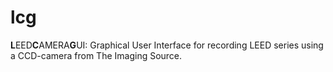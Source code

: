 # lcg
**L**EED**C**AMERA**G**UI: Graphical User Interface for recording LEED series using a CCD-camera from The Imaging Source.
